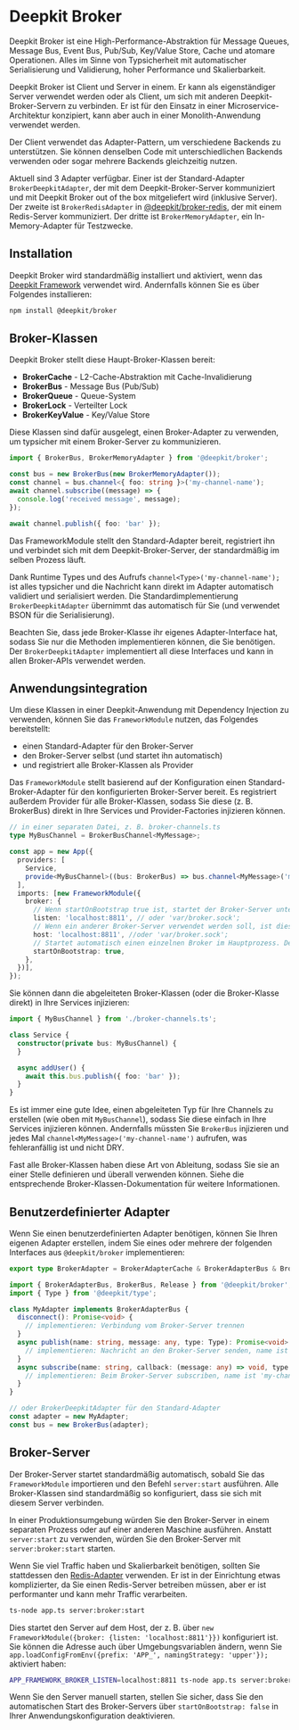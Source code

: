 # Deepkit Broker

Deepkit Broker ist eine High-Performance-Abstraktion für Message Queues, Message Bus, Event Bus, Pub/Sub, Key/Value Store, Cache und atomare Operationen. Alles im Sinne von Typsicherheit mit automatischer Serialisierung und Validierung, hoher Performance und Skalierbarkeit. 

Deepkit Broker ist Client und Server in einem. Er kann als eigenständiger Server verwendet werden oder als Client, um sich mit anderen Deepkit-Broker-Servern zu verbinden. Er ist für den Einsatz in einer Microservice-Architektur konzipiert, kann aber auch in einer Monolith-Anwendung verwendet werden.

Der Client verwendet das Adapter-Pattern, um verschiedene Backends zu unterstützen. Sie können denselben Code mit unterschiedlichen Backends verwenden oder sogar mehrere Backends gleichzeitig nutzen.

Aktuell sind 3 Adapter verfügbar. Einer ist der Standard-Adapter `BrokerDeepkitAdapter`, der mit dem Deepkit-Broker-Server kommuniziert und mit Deepkit Broker out of the box mitgeliefert wird (inklusive Server). 
Der zweite ist `BrokerRedisAdapter` in [@deepkit/broker-redis](./package/broker-redis), der mit einem Redis-Server kommuniziert. Der dritte ist `BrokerMemoryAdapter`, ein In-Memory-Adapter für Testzwecke.

## Installation

Deepkit Broker wird standardmäßig installiert und aktiviert, wenn das [Deepkit Framework](./framework.md) verwendet wird. Andernfalls können Sie es über Folgendes installieren:

```bash
npm install @deepkit/broker
```

## Broker-Klassen

Deepkit Broker stellt diese Haupt-Broker-Klassen bereit: 

- **BrokerCache** - L2-Cache-Abstraktion mit Cache-Invalidierung 
- **BrokerBus** - Message Bus (Pub/Sub)
- **BrokerQueue** - Queue-System
- **BrokerLock** - Verteilter Lock
- **BrokerKeyValue** - Key/Value Store

Diese Klassen sind dafür ausgelegt, einen Broker-Adapter zu verwenden, um typsicher mit einem Broker-Server zu kommunizieren.

```typescript
import { BrokerBus, BrokerMemoryAdapter } from '@deepkit/broker';

const bus = new BrokerBus(new BrokerMemoryAdapter());
const channel = bus.channel<{ foo: string }>('my-channel-name');
await channel.subscribe((message) => {
  console.log('received message', message);
});

await channel.publish({ foo: 'bar' });
```

Das FrameworkModule stellt den Standard-Adapter bereit, registriert ihn und verbindet sich mit dem Deepkit-Broker-Server, der standardmäßig im selben Prozess läuft.

Dank Runtime Types und des Aufrufs `channel<Type>('my-channel-name');` ist alles typsicher und die Nachricht kann direkt im Adapter automatisch validiert und serialisiert werden.
Die Standardimplementierung `BrokerDeepkitAdapter` übernimmt das automatisch für Sie (und verwendet BSON für die Serialisierung).

Beachten Sie, dass jede Broker-Klasse ihr eigenes Adapter-Interface hat, sodass Sie nur die Methoden implementieren können, die Sie benötigen. Der `BrokerDeepkitAdapter` implementiert all diese Interfaces und kann in allen Broker-APIs verwendet werden.

## Anwendungsintegration

Um diese Klassen in einer Deepkit-Anwendung mit Dependency Injection zu verwenden, können Sie das `FrameworkModule` nutzen, das Folgendes bereitstellt:

- einen Standard-Adapter für den Broker-Server
- den Broker-Server selbst (und startet ihn automatisch)
- und registriert alle Broker-Klassen als Provider

Das `FrameworkModule` stellt basierend auf der Konfiguration einen Standard-Broker-Adapter für den konfigurierten Broker-Server bereit.
Es registriert außerdem Provider für alle Broker-Klassen, sodass Sie diese (z. B. BrokerBus) direkt in Ihre Services und Provider-Factories injizieren können.

```typescript
// in einer separaten Datei, z. B. broker-channels.ts
type MyBusChannel = BrokerBusChannel<MyMessage>;

const app = new App({
  providers: [
    Service,
    provide<MyBusChannel>((bus: BrokerBus) => bus.channel<MyMessage>('my-channel-name')),
  ],
  imports: [new FrameworkModule({
    broker: {
      // Wenn startOnBootstrap true ist, startet der Broker-Server unter dieser Adresse. Unix-Socket-Pfad oder Host:Port-Kombination
      listen: 'localhost:8811', // oder 'var/broker.sock';
      // Wenn ein anderer Broker-Server verwendet werden soll, ist dies seine Adresse. Unix-Socket-Pfad oder Host:Port-Kombination.
      host: 'localhost:8811', //oder 'var/broker.sock';
      // Startet automatisch einen einzelnen Broker im Hauptprozess. Deaktivieren Sie dies, wenn Sie einen eigenen Broker-Node haben.
      startOnBootstrap: true,
    },
  })],
});
```

Sie können dann die abgeleiteten Broker-Klassen (oder die Broker-Klasse direkt) in Ihre Services injizieren:

```typescript
import { MyBusChannel } from './broker-channels.ts';

class Service {
  constructor(private bus: MyBusChannel) {
  }

  async addUser() {
    await this.bus.publish({ foo: 'bar' });
  }
}
```

Es ist immer eine gute Idee, einen abgeleiteten Typ für Ihre Channels zu erstellen (wie oben mit `MyBusChannel`), sodass Sie diese einfach in Ihre Services injizieren können.
Andernfalls müssten Sie `BrokerBus` injizieren und jedes Mal `channel<MyMessage>('my-channel-name')` aufrufen, was fehleranfällig ist und nicht DRY.

Fast alle Broker-Klassen haben diese Art von Ableitung, sodass Sie sie an einer Stelle definieren und überall verwenden können. Siehe die entsprechende Broker-Klassen-Dokumentation für weitere Informationen.

## Benutzerdefinierter Adapter

Wenn Sie einen benutzerdefinierten Adapter benötigen, können Sie Ihren eigenen Adapter erstellen, indem Sie eines oder mehrere der folgenden Interfaces aus `@deepkit/broker` implementieren:

```typescript
export type BrokerAdapter = BrokerAdapterCache & BrokerAdapterBus & BrokerAdapterLock & BrokerAdapterQueue & BrokerAdapterKeyValue;
```

```typescript
import { BrokerAdapterBus, BrokerBus, Release } from '@deepkit/broker';
import { Type } from '@deepkit/type';

class MyAdapter implements BrokerAdapterBus {
  disconnect(): Promise<void> {
    // implementieren: Verbindung vom Broker-Server trennen
  }
  async publish(name: string, message: any, type: Type): Promise<void> {
    // implementieren: Nachricht an den Broker-Server senden, name ist 'my-channel-name', message ist { foo: 'bar' }
  }
  async subscribe(name: string, callback: (message: any) => void, type: Type): Promise<Release> {
    // implementieren: Beim Broker-Server subscriben, name ist 'my-channel-name'
  }
}

// oder BrokerDeepkitAdapter für den Standard-Adapter
const adapter = new MyAdapter;
const bus = new BrokerBus(adapter);

```

## Broker-Server

Der Broker-Server startet standardmäßig automatisch, sobald Sie das `FrameworkModule` importieren und den Befehl `server:start` ausführen.
Alle Broker-Klassen sind standardmäßig so konfiguriert, dass sie sich mit diesem Server verbinden.

In einer Produktionsumgebung würden Sie den Broker-Server in einem separaten Prozess oder auf einer anderen Maschine ausführen. 
Anstatt `server:start` zu verwenden, würden Sie den Broker-Server mit `server:broker:start` starten.

Wenn Sie viel Traffic haben und Skalierbarkeit benötigen, sollten Sie stattdessen den [Redis-Adapter](./package/broker-redis.md) verwenden. Er ist in der Einrichtung etwas komplizierter, 
da Sie einen Redis-Server betreiben müssen, aber er ist performanter und kann mehr Traffic verarbeiten.

```bash
ts-node app.ts server:broker:start
```

Dies startet den Server auf dem Host, der z. B. über `new FrameworkModule({broker: {listen: 'localhost:8811'}})` konfiguriert ist.
Sie können die Adresse auch über Umgebungsvariablen ändern, wenn Sie `app.loadConfigFromEnv({prefix: 'APP_', namingStrategy: 'upper'});` aktiviert haben:

```bash
APP_FRAMEWORK_BROKER_LISTEN=localhost:8811 ts-node app.ts server:broker:start
```

Wenn Sie den Server manuell starten, stellen Sie sicher, dass Sie den automatischen Start des Broker-Servers über `startOnBootstrap: false` in Ihrer Anwendungskonfiguration deaktivieren.